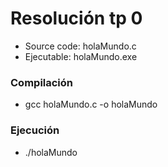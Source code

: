 # Resolución tp 0 

* Source code: holaMundo.c
* Ejecutable: holaMundo.exe 

### Compilación 

* gcc holaMundo.c -o holaMundo

### Ejecución 

* ./holaMundo
